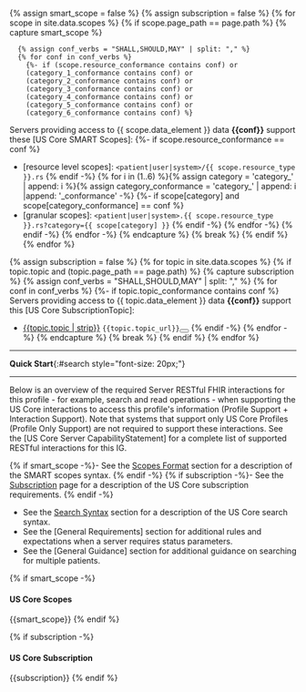<!-- This liquid script creates context specific scopes text for each pages quickstart using input data from input/data/scopes.csv  Rewrote to handle using for subscriptions too -->
{% assign smart_scope = false %}
{% assign subscription = false %}
{% for scope in site.data.scopes %}
  {% if scope.page_path == page.path %}
    {% capture smart_scope %}

<!-- {% raw %}       {% assign scope_string = scope | inspect %}  {% endraw %} -->
      {% assign conf_verbs = "SHALL,SHOULD,MAY" | split: "," %}
      {% for conf in conf_verbs %}
        {%- if (scope.resource_conformance contains conf) or 
        (category_1_conformance contains conf) or 
        (category_2_conformance contains conf) or 
        (category_3_conformance contains conf) or 
        (category_4_conformance contains conf) or 
        (category_5_conformance contains conf) or 
        (category_6_conformance contains conf) %}
Servers providing access to {{ scope.data_element }} data **{{conf}}** support these [US Core SMART Scopes]:
          {%- if scope.resource_conformance == conf %}
  -  [resource level scopes]\: `<patient|user|system>/{{ scope.resource_type }}.rs`
          {% endif -%}
          {% for i in (1..6) %}{% assign category =  'category_' | append: i %}{% assign category_conformance =  'category_' | append: i |append: '_conformance' -%}
            {%- if scope[category] and scope[category_conformance] == conf %}
  -  [granular scopes]\: `<patient|user|system>.{{ scope.resource_type }}.rs?category={{ scope[category] }}`
            {% endif -%}
          {% endfor -%}
        {% endif -%}
      {% endfor -%}
     {% endcapture %}
    {% break %}
  {% endif %}
{% endfor %}

<!-- This liquid script creates a single context specific subscription text for each page's quickstart using input data from input/data/scopes.csv  if multiple topics for a profile are needed will need to rewrite script-->
{% assign subscription = false %}
{% for topic in site.data.scopes %}
  {% if topic.topic and (topic.page_path == page.path) %}
    {% capture subscription %}
      {% assign conf_verbs = "SHALL,SHOULD,MAY" | split: "," %}
      {% for conf in conf_verbs %}
        {%- if topic.topic_conformance contains conf %}
Servers providing access to {{ topic.data_element }} data **{{conf}}** support this [US Core SubscriptionTopic]:
  -  [{{topic.topic | strip}}]({{topic.topic_path}}") <code><span class="copy-text">{{topic.topic_url}}<button data-clipboard-text="{{topic.topic_url}}" title="Click to copy URL" class="btn-copy" data-original-title="Click to copy URL"></button></span></code>
        {% endif -%}
      {% endfor -%}
     {% endcapture %}
    {% break %}
  {% endif %}
{% endfor %}


---

**Quick Start**{:#search style="font-size: 20px;"}
<a name="quick-start"> </a>

---

Below is an overview of the required Server RESTful FHIR interactions for this profile - for example, search and read operations - when supporting the US Core interactions to access this profile's information (Profile Support + Interaction Support). Note that systems that support only US Core Profiles (Profile Only Support) are not required to support these interactions.  See the [US Core Server CapabilityStatement] for a complete list of supported RESTful interactions for this IG.

{% if smart_scope -%}- See the [Scopes Format](scopes.html#scopes-format) section for a description of the SMART scopes syntax.
{% endif -%}
{% if subscription -%}- See the [Subscription](subscription.html#scopes-format) page for a description of the US Core subscription requirements.
{% endif -%}
- See the [Search Syntax](general-guidance.html#search-syntax) section for a description of the US Core search syntax.
- See the [General Requirements] section for additional rules and expectations when a server requires status parameters.
- See the [General Guidance] section for additional guidance on searching for multiple patients.

{% if smart_scope -%}
#### US Core Scopes
{{smart_scope}}
{% endif %}

{% if subscription -%}
#### US Core Subscription
{{subscription}}
{% endif %}




